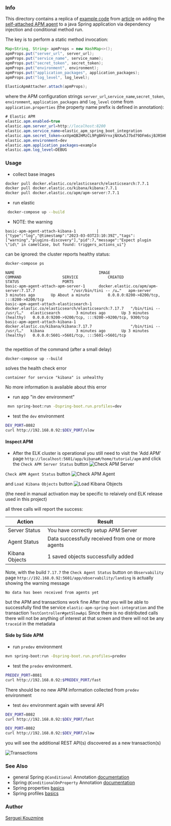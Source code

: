 ﻿###  Info
This directory contains a replica of [example code](https://github.com/sayadi/elastic-apm-spring-boot-integration) from [article](https://levelup.gitconnected.com/how-to-integrate-elastic-apm-java-agent-with-spring-boot-7ce8388a206e) on adding the
[self-attached APM agent](https://www.elastic.co/guide/en/apm/agent/java/master/setup-attach-api.html)
to a java Spring application via dependency injection and conditional method run.

The key is to perform a static method invocation:
```java
Map<String, String> apmProps = new HashMap<>();
apmProps.put("server_url", server_url);
apmProps.put("service_name", service_name);
apmProps.put("secret_token", secret_token);
apmProps.put("environment", environment);
apmProps.put("application_packages", application_packages);
apmProps.put("log_level", log_level);

ElasticApmAttacher.attach(apmProps);
```
where the APM configuration strings `server_url`,`service_name`,`secret_token`, `environment`, `application_packages` and `log_level` come from `application.properties` (the property name prefix is defined in annotation):
```java
# Elastic APM
elastic.apm.enabled=true
elastic.apm.server_url=http://localhost:8200
elastic.apm.service_name=elastic_apm_spring_boot_integration
elastic.apm.secret_token=xxVpmQB2HMzCL9PgBHVrnxjNXXw5J7bd79DFm6sjBJR5HPXDhcF8MSb3vv4bpg44
elastic.apm.environment=dev
elastic.apm.application_packages=example
elastic.apm.log_level=DEBUG
```

### Usage

* collect base images
```sh
docker pull docker.elastic.co/elasticsearch/elasticsearch:7.7.1
docker pull docker.elastic.co/kibana/kibana:7.7.1
docker pull docker.elastic.co/apm/apm-server:7.7.1
```
* run elastic
```sh
 docker-compose up --build
```
* NOTE: the warning 
```text
basic-apm-agent-attach-kibana-1         | {"type":"log","@timestamp":"2023-03-03T23:10:39Z","tags":["warning","plugins-discovery"],"pid":7,"message":"Expect plugin \"id\" in camelCase, but found: triggers_actions_ui"}
```

can be ignored: the  cluster reports healthy status:
```sh
docker-compose ps
```
```text
NAME                                     IMAGE                                                  COMMAND                  SERVICE             CREATED             STATUS                   PORTS
basic-apm-agent-attach-apm-server-1      docker.elastic.co/apm/apm-server:7.17.7                "/usr/bin/tini -- /u…"   apm-server          3 minutes ago       Up About a minute        0.0.0.0:8200->8200/tcp, :::8200->8200/tcp
basic-apm-agent-attach-elasticsearch-1   docker.elastic.co/elasticsearch/elasticsearch:7.17.7   "/bin/tini -- /usr/l…"   elasticsearch       3 minutes ago       Up 3 minutes (healthy)   0.0.0.0:9200->9200/tcp, :::9200->9200/tcp, 9300/tcp
basic-apm-agent-attach-kibana-1          docker.elastic.co/kibana/kibana:7.17.7                 "/bin/tini -- /usr/l…"   kibana              3 minutes ago       Up 3 minutes (healthy)   0.0.0.0:5601->5601/tcp, :::5601->5601/tcp


```
the repetition of the command (after a small delay)

```text
docker-compose up --build
```
solves the health check error

```text
container for service "kibana" is unhealthy
```
No more information is available about this error


* run app "in dev environment"
```sh
 mvn spring-boot:run -Dspring-boot.run.profiles=dev
```
* test the `dev` environment

```sh
DEV_PORT=8082
curl http://192.168.0.92:$DEV_PORT/slow
```

#### Inspect APM

* After the ELK cluster is operational you still need to visit the 'Add APM' page `http://localhost:5601/app/kibana#/home/tutorial/apm` and 
click the `Check APM Server Status` button
![Check APM Server](https://github.com/serghttp://192.168.0.92:5601/app/observability/landingueik/springboot_study/blob/master/basic-apm-agent-attach/screenshots/capture-apm-server-status.png)

`Check APM Agent Status` button
![Check APM Agent](https://github.com/sergueik/springboot_study/blob/master/basic-apm-agent-attach/screenshots/capture-apm-agent-status.png)

and `Load Kibana Objects` button
![Load Kibana Objects](https://github.com/sergueik/springboot_study/blob/master/basic-apm-agent-attach/screenshots/capture-load-kibana-objects.png)

(the need in manual activation may be specific to relaively ond ELK release used in this project)

all three calls will report the success:


Action | Result
 --- | --- 
Server Status | You have correctly setup APM Server
Agent Status | Data successfully received from one or more agents
Kibana Objects | 1 saved objects successfully added

Note, with the build `7.17.7` the `Check Agent Status` button on `Observability` page `http://192.168.0.92:5601/app/observability/landing` is actually showing the warning message 
```text
No data has been received from agents yet
```

but the APM and transactions work fine
After that you will be able to successfully find the service `elastic-apm-spring-boot-integration` and the transaction 
`TestController#getSlowApi`
Since there is no distributed calls there will not be  anything of interest at that screen and there  will not be any `traceid` in the metadata

#### Side by Side APM

* run `predev` environment
```sh
mvn spring-boot:run -Dspring-boot.run.profiles=predev
```

* test the `predev` environment. 
```sh
PREDEV_PORT=8081
curl http://192.168.0.92:$PREDEV_PORT/fast
```
There should be no new APM information collected from `predev` environment

* test `dev` environment again with several API

```sh
DEV_PORT=8082
curl http://192.168.0.92:$DEV_PORT/fast
```
```sh
DEV_PORT=8082
curl http://192.168.0.92:$DEV_PORT/slow
```
you will see the additional REST API(s) discovered as a new transaction(s)

![Transactions](https://github.com/sergueik/springboot_study/blob/master/basic-apm-agent-attach/screenshots/capture-two-transactions.png)

### See Also

   * general Spring `@Conditional` Annotation [documentation](https://www.baeldung.com/spring-conditionalonproperty)
   * Spring `@ConditionalOnProperty` Annotation [documentation](https://www.baeldung.com/spring-conditional-annotations)
   * Spring properties [basics](https://www.baeldung.com/properties-with-spring)
   * Spring profiles [basics](https://www.baeldung.com/spring-profiles)

### Author
[Serguei Kouzmine](kouzmine_serguei@yahoo.com)
